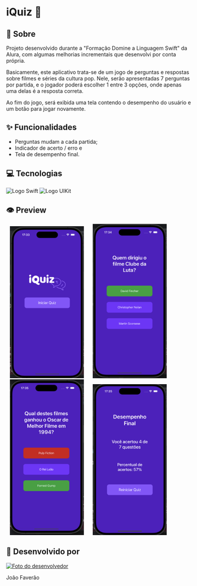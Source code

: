 <h1>iQuiz 📱</h1>

<h2>📜 Sobre</h2>
<p>Projeto desenvolvido durante a "Formação Domine a Linguagem Swift" da Alura, com algumas melhorias incrementais que desenvolvi por conta própria.</p>
<p>Basicamente, este aplicativo trata-se de um jogo de perguntas e respostas sobre filmes e séries da cultura pop. Nele, serão apresentadas 7 perguntas por partida, e o jogador poderá escolher 1 entre 3 opções, onde apenas uma delas é a resposta correta.</p>
<p>Ao fim do jogo, será exibida uma tela contendo o desempenho do usuário e um botão para jogar novamente.</p>

<h2>✨ Funcionalidades</h2>
<ul>
  <li>Perguntas mudam a cada partida;</li>
  <li>Indicador de acerto / erro e</li>
  <li>Tela de desempenho final.</li>
</ul>

<h2>💻 Tecnologias</h2>
<div>
    <img src="https://img.shields.io/badge/Swift-black?style=for-the-badge&logo=swift" alt="Logo Swift">
    <img src="https://img.shields.io/badge/UIKit-black?style=for-the-badge&logo=swift" alt="Logo UIKit">
</div>

<h2>👁️ Preview</h2>
<div>
  <img src="iQuiz/Assets.xcassets/Previews/preview-tela-inicio.imageset/preview-tela-inicio.png" width="200px" hspace="10px">
  <img src="iQuiz/Assets.xcassets/Previews/preview-tela-acerto.imageset/preview-tela-acerto.png" width="200px" hspace="10px">
  <img src="iQuiz/Assets.xcassets/Previews/preview-tela-erro.imageset/preview-tela-erro.png" width="200px" hspace="10px">
  <img src="iQuiz/Assets.xcassets/Previews/preview-tela-desempenho.imageset/preview-tela-desempenho.png" width="200px" hspace="10px">
</div>

<h2>🤝 Desenvolvido por</h2>
<a href="https://github.com/faveraoDev" target="_blank">
  <img src="https://avatars.githubusercontent.com/u/159573827?v=4" alt="Foto do desenvolvedor" width="200px">
</a>

<span>João Faverão</span>
